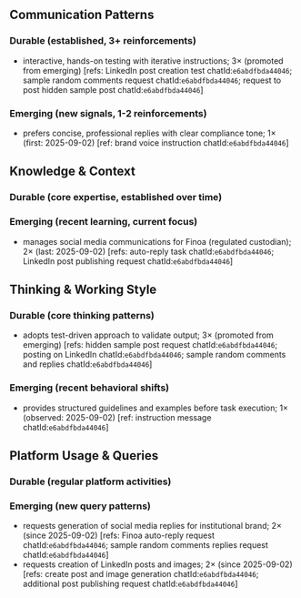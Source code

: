 ## Communication Patterns
### Durable (established, 3+ reinforcements)
- interactive, hands-on testing with iterative instructions; 3× (promoted from emerging) [refs: LinkedIn post creation test chatId:`e6abdfbda44046`; sample random comments request chatId:`e6abdfbda44046`; request to post hidden sample post chatId:`e6abdfbda44046`]

### Emerging (new signals, 1-2 reinforcements)
- prefers concise, professional replies with clear compliance tone; 1× (first: 2025-09-02) [ref: brand voice instruction chatId:`e6abdfbda44046`]

## Knowledge & Context
### Durable (core expertise, established over time)

### Emerging (recent learning, current focus)
- manages social media communications for Finoa (regulated custodian); 2× (last: 2025-09-02) [refs: auto-reply task chatId:`e6abdfbda44046`; LinkedIn post publishing request chatId:`e6abdfbda44046`]

## Thinking & Working Style
### Durable (core thinking patterns)
- adopts test-driven approach to validate output; 3× (promoted from emerging) [refs: hidden sample post request chatId:`e6abdfbda44046`; posting on LinkedIn chatId:`e6abdfbda44046`; sample random comments and replies chatId:`e6abdfbda44046`]

### Emerging (recent behavioral shifts)
- provides structured guidelines and examples before task execution; 1× (observed: 2025-09-02) [ref: instruction message chatId:`e6abdfbda44046`]

## Platform Usage & Queries
### Durable (regular platform activities)

### Emerging (new query patterns)
- requests generation of social media replies for institutional brand; 2× (since 2025-09-02) [refs: Finoa auto-reply request chatId:`e6abdfbda44046`; sample random comments replies request chatId:`e6abdfbda44046`]
- requests creation of LinkedIn posts and images; 2× (since 2025-09-02) [refs: create post and image generation chatId:`e6abdfbda44046`; additional post publishing request chatId:`e6abdfbda44046`]